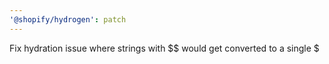 ```yaml
---
'@shopify/hydrogen': patch
---
```


Fix hydration issue where strings with $$ would get converted to a single $
